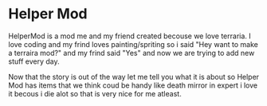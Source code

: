 # Helper Mod
HelperMod is a mod me and my friend created becouse we love terraria. I love coding and my frind loves painting/spriting so i said "Hey want to make a terraira mod?" and my frind said "Yes" and now we are trying to add new stuff every day.

Now that the story is out of the way let me tell you what it is about so Helper Mod has items that we think coud be handy like death mirror in expert i love it becous i die alot so that is very nice for me atleast.
